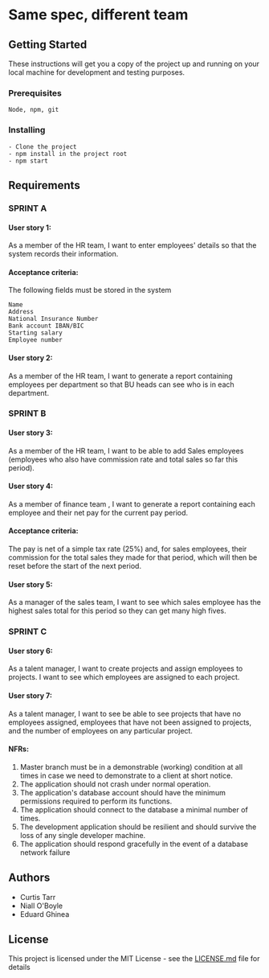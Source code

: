 # Same spec, different team

## Getting Started

These instructions will get you a copy of the project up and running on your local machine for development and testing purposes.

### Prerequisites

```
Node, npm, git
```

### Installing

```
- Clone the project
- npm install in the project root
- npm start
```

## Requirements

### SPRINT A

#### User story 1:

As a member of the HR team, I want to enter employees' details so that the system records their information.

#### Acceptance criteria:

The following fields must be stored in the system

```
Name
Address
National Insurance Number
Bank account IBAN/BIC
Starting salary
Employee number
```

#### User story 2:

As a member of the HR team, I want to generate a report containing employees per department so that BU heads can see who is in each department.

### SPRINT B

#### User story 3:

As a member of the HR team, I want to be able to add Sales employees (employees who also have commission rate and total sales so far this period).

#### User story 4:

As a member of finance team , I want to generate a report containing each employee and their net pay for the current pay period.

#### Acceptance criteria:

The pay is net of a simple tax rate (25%) and, for sales employees, their commission for the total sales they made for that period, which will then be reset before the start of the next period.

#### User story 5:

As a manager of the sales team, I want to see which sales employee has the highest sales total for this period so they can get many high fives.

### SPRINT C

#### User story 6:

As a talent manager, I want to create projects and assign employees to projects. I want to see which employees are assigned to each project.

#### User story 7:

As a talent manager, I want to see be able to see projects that have no employees assigned, employees that have not been assigned to projects, and the number of employees on any particular project.

#### NFRs:

1. Master branch must be in a demonstrable (working) condition at all times in case we need to demonstrate to a client at short notice.
1. The application should not crash under normal operation.
1. The application's database account should have the minimum permissions required to perform its functions.
1. The application should connect to the database a minimal number of times.
1. The development application should be resilient and should survive the loss of any single developer machine.
1. The application should respond gracefully in the event of a database network failure 


## Authors

* Curtis Tarr
* Niall O'Boyle
* Eduard Ghinea

## License

This project is licensed under the MIT License - see the [LICENSE.md](LICENSE.md) file for details

